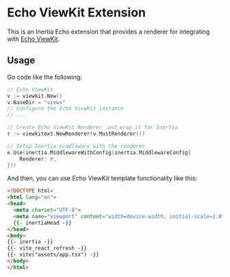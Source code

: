# Echo ViewKit Extension

This is an Inertia Echo extension that provides a renderer for integrating with [Echo ViewKit](https://github.com/kohkimakimoto/echo-viewkit).

## Usage

Go code like the following:

```go
// Echo ViewKit
v := viewkit.New()
v.BaseDir = "views"
// Configure the Echo ViewKit instance
// ...

// Create Echo ViewKit Renderer　and wrap it for Inertia
r := viewkitext.NewRenderer(v.MustRenderer())

// Setup Inertia middleware with the renderer
e.Use(inertia.MiddlewareWithConfig(inertia.MiddlewareConfig{
	Renderer: r,
}))
```

And then, you can use Echo ViewKit template functionality like this:

```html
<!DOCTYPE html>
<html lang="en">
<head>
  <meta charset="UTF-8">
  <meta name="viewport" content="width=device-width, initial-scale=1.0">
  {{- inertiaHead -}}
</head>
<body>
{{- inertia -}}
{{- vite_react_refresh -}}
{{- vite("assets/app.tsx") -}}
</body>
</html>
```

